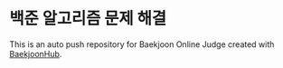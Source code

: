  # 백준 알고리즘 문제 해결
This is an auto push repository for Baekjoon Online Judge created with [BaekjoonHub](https://github.com/BaekjoonHub/BaekjoonHub).

